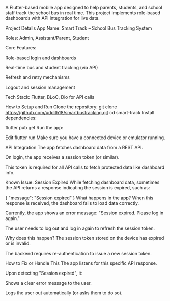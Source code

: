 A Flutter-based mobile app designed to help parents, students, and school staff track the school bus in real time. This project implements role-based dashboards with API integration for live data.

Project Details
App Name: Smart Track – School Bus Tracking System

Roles: Admin, Assistant/Parent, Student

Core Features:

Role-based login and dashboards

Real-time bus and student tracking (via API)

Refresh and retry mechanisms

Logout and session management

Tech Stack: Flutter, BLoC, Dio for API calls

How to Setup and Run
Clone the repository:
git clone https://github.com/uddith18/smartbustracking.git
cd smart-track
Install dependencies:


flutter pub get
Run the app:

Edit
flutter run
Make sure you have a connected device or emulator running.

API Integration
The app fetches dashboard data from a REST API.

On login, the app receives a session token (or similar).

This token is required for all API calls to fetch protected data like dashboard info.

Known Issue: Session Expired
While fetching dashboard data, sometimes the API returns a response indicating the session is expired, such as:

{
  "message": "Session expired"
}
What happens in the app?
When this response is received, the dashboard fails to load data correctly.

Currently, the app shows an error message:
"Session expired. Please log in again."

The user needs to log out and log in again to refresh the session token.

Why does this happen?
The session token stored on the device has expired or is invalid.

The backend requires re-authentication to issue a new session token.

How to Fix or Handle This
The app listens for this specific API response.

Upon detecting "Session expired", it:

Shows a clear error message to the user.

Logs the user out automatically (or asks them to do so).



